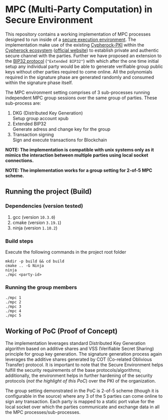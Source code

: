 # MPC (Multi-Party Computation) in Secure Environment
This repository contains a working implementation of MPC processes designed to run inside of a [secure execution environment](https://github.com/Cypherock/x1_wallet_firmware/blob/main/docs/device_provision_auth.md). The implementation make use of the existing [Cypherock-PKI](https://github.com/Cypherock/x1_wallet_firmware/blob/main/docs/device_provision_auth.md) within the [Cypherock ecosystem](https://github.com/Cypherock/x1_wallet_firmware#cypherock_x1_wallet) ([official website](https://www.cypherock.com/)) to establish private and authentic secure channel with the parties. Further we have proposed an extension to the [BIP32 protocol](https://github.com/bitcoin/bips/blob/master/bip-0032.mediawiki) (`"Extended BIP32"`) with which after the one time initial setup any individual party would be able to generate verifiable group public keys without other parties required to come online. All the polynomials required in the signature phase are generated randomly and consumed within the signature phase itself.

The MPC environment setting comprises of 3 sub-processes running independent MPC group sessions over the same group of parties. These sub-process are:
1. DKG (Distributed Key Generation) <br/> Setup group account xpub
2. Extended BIP32 <br/> Generate adress and change key for the group
3. Transaction signing <br/> Sign and execute transactions for Blockchain

**NOTE: The implementation is compatible with unix systems only as it mimics the interaction between multiple parties using local socket connections.**

**NOTE: The implementation works for a group setting for 2-of-5 MPC scheme.**

## Running the project (Build)
### Dependencies (version tested)
1. gcc (version `10.3.0`)
2. cmake (version `3.19.1`)
3. ninja (version `1.10.2`)

### Build steps
Execute the following commands in the project root folder
```
mkdir -p build && cd build
cmake .. -G Ninja
ninja
./mpc <party-id>
```

### Running the group members
```
./mpc 1
./mpc 2
./mpc 3
./mpc 4
./mpc 5
```

## Working of PoC (Proof of Concept)
The implementation leverages standard Distributed Key Generation algorithm based on additive shares and VSS (Verifiable Secret Sharing) principle for group key generation. The signature generation process again leverages the additive shares generated by COT (Co-related Oblivious Transfer) protocol. It is important to note that the Secure Environment helps fulfill the security requirements of the base protocols/algorithms; additionally, the environment helps in further hardening of the security protocols (_not the highlight of this PoC_) over the PKI of the organization.

The group setting demonstrated in the PoC is 2-of-5 scheme (though it is configurable in the source) where any 3 of the 5 parties can come online to sign any transaction. Each party is mapped to a static port value for the local socket over which the parties communicate and exchange data in all the MPC processes/sub-processes.
